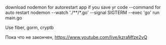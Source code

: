 download nodemon for autorestart app if you save yr code
--command for auto restart nodemon --watch './**/*.go' --signal SIGTERM --exec 'go' run main.go


Use fiber, gorm, cryptb

Пока что не закончен, https://www.youtube.com/live/kzraMfze2vQ